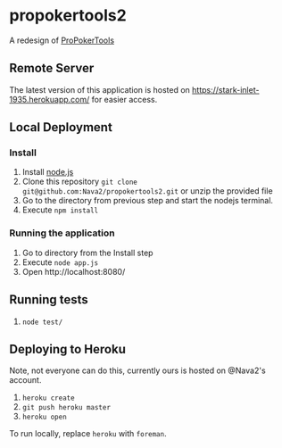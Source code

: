 # propokertools2
A redesign of [ProPokerTools](http://propokertools.com/simulations)

## Remote Server
The latest version of this application is hosted on https://stark-inlet-1935.herokuapp.com/ for easier access.

## Local Deployment
### Install

1. Install [node.js](http://nodejs.org/download/)
1. Clone this repository `git clone git@github.com:Nava2/propokertools2.git` or unzip the provided file
1. Go to the directory from previous step and start the nodejs terminal.
1. Execute `npm install`

### Running the application

1. Go to directory from the Install step
1. Execute `node app.js`
1. Open http://localhost:8080/

## Running tests

1. `node test/`


## Deploying to Heroku

Note, not everyone can do this, currently ours is hosted on @Nava2's account.

1. `heroku create`
1. `git push heroku master`
1. `heroku open`

To run locally, replace `heroku` with `foreman`.
